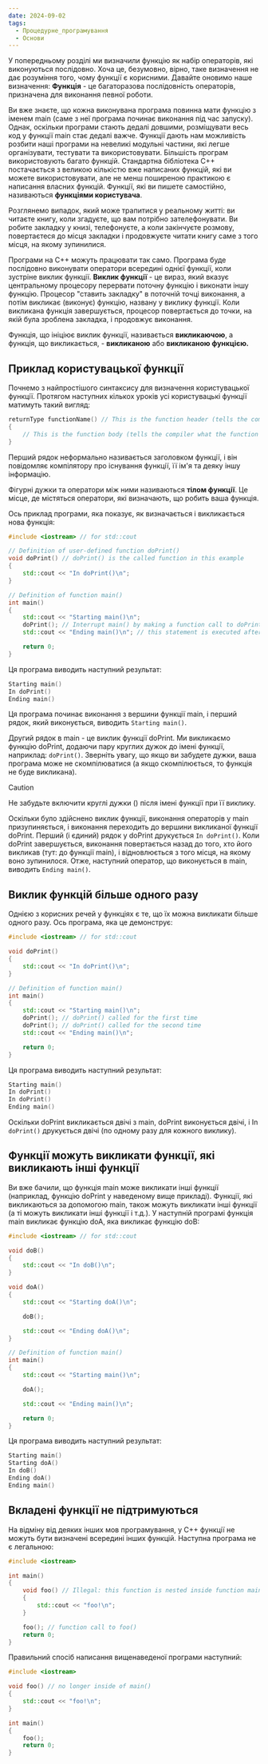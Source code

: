 ```yaml
---
date: 2024-09-02
tags:
  - Процедурне_програмування
  - Основи
---
```

У попередньому розділі ми визначили функцію як набір операторів, які виконуються послідовно. Хоча це, безумовно, вірно, таке визначення не дає розуміння того, чому функції є корисними. Давайте оновимо наше визначення: **Функція** - це багаторазова послідовність операторів, призначена для виконання певної роботи.

Ви вже знаєте, що кожна виконувана програма повинна мати функцію з іменем main (саме з неї програма починає виконання під час запуску). Однак, оскільки програми стають дедалі довшими, розміщувати весь код у функції main стає дедалі важче. Функції дають нам можливість розбити наші програми на невеликі модульні частини, які легше організувати, тестувати та використовувати. Більшість програм використовують багато функцій. Стандартна бібліотека C++ постачається з великою кількістю вже написаних функцій, які ви можете використовувати, але не менш поширеною практикою є написання власних функцій. Функції, які ви пишете самостійно, називаються **функціями користувача**.

Розглянемо випадок, який може трапитися у реальному житті: ви читаєте книгу, коли згадуєте, що вам потрібно зателефонувати. Ви робите закладку у книзі, телефонуєте, а коли закінчуєте розмову, повертаєтеся до місця закладки і продовжуєте читати книгу саме з того місця, на якому зупинилися.

Програми на C++ можуть працювати так само. Програма буде послідовно виконувати оператори всередині однієї функції, коли зустріне виклик функції. **Виклик функції** - це вираз, який вказує центральному процесору перервати поточну функцію і виконати іншу функцію. Процесор "ставить закладку" в поточній точці виконання, а потім викликає (виконує) функцію, названу у виклику функції. Коли викликана функція завершується, процесор повертається до точки, на якій була зроблена закладка, і продовжує виконання.

Функція, що ініціює виклик функції, називається **викликаючою**, а функція, що викликається, - **викликаною** або **викликаною функцією.**
## Приклад користувацької функції
Почнемо з найпростішого синтаксису для визначення користувацької функції. Протягом наступних кількох уроків усі користувацькі функції матимуть такий вигляд:

```cpp
returnType functionName() // This is the function header (tells the compiler about the existence of the function)
{
    // This is the function body (tells the compiler what the function does)
}
```

Перший рядок неформально називається заголовком функції, і він повідомляє компілятору про існування функції, її ім'я та деяку іншу інформацію.

Фігурні дужки та оператори між ними називаються **тілом функції**. Це місце, де містяться оператори, які визначають, що робить ваша функція.

Ось приклад програми, яка показує, як визначається і викликається нова функція:

```cpp
#include <iostream> // for std::cout

// Definition of user-defined function doPrint()
void doPrint() // doPrint() is the called function in this example
{
    std::cout << "In doPrint()\n";
}

// Definition of function main()
int main()
{
    std::cout << "Starting main()\n";
    doPrint(); // Interrupt main() by making a function call to doPrint().  main() is the caller.
    std::cout << "Ending main()\n"; // this statement is executed after doPrint() ends

    return 0;
}
```

Ця програма виводить наступний результат:

```cpp
Starting main()
In doPrint()
Ending main()
```

Ця програма починає виконання з вершини функції main, і перший рядок, який виконується, виводить `Starting main()`.

Другий рядок в main - це виклик функції doPrint. Ми викликаємо функцію doPrint, додаючи пару круглих дужок до імені функції, наприклад: `doPrint()`. Зверніть увагу, що якщо ви забудете дужки, ваша програма може не скомпілюватися (а якщо скомпілюється, то функція не буде викликана).

> [!caution] 
> Не забудьте включити круглі дужки () після імені функції при її виклику.

Оскільки було здійснено виклик функції, виконання операторів у main призупиняється, і виконання переходить до вершини викликаної функції doPrint. Перший (і єдиний) рядок у doPrint друкується `In doPrint()`. Коли doPrint завершується, виконання повертається назад до того, хто його викликав (тут: до функції main), і відновлюється з того місця, на якому воно зупинилося. Отже, наступний оператор, що виконується в main, виводить `Ending main()`.
## Виклик функцій більше одного разу
Однією з корисних речей у функціях є те, що їх можна викликати більше одного разу. Ось програма, яка це демонструє:

```cpp
#include <iostream> // for std::cout

void doPrint()
{
    std::cout << "In doPrint()\n";
}

// Definition of function main()
int main()
{
    std::cout << "Starting main()\n";
    doPrint(); // doPrint() called for the first time
    doPrint(); // doPrint() called for the second time
    std::cout << "Ending main()\n";

    return 0;
}
```

Ця програма виводить наступний результат:

```cpp
Starting main()
In doPrint()
In doPrint()
Ending main()
```

Оскільки doPrint викликається двічі з main, doPrint виконується двічі, і In `doPrint()` друкується двічі (по одному разу для кожного виклику).
## Функції можуть викликати функції, які викликають інші функції
Ви вже бачили, що функція main може викликати інші функції (наприклад, функцію doPrint у наведеному вище прикладі). Функції, які викликаються за допомогою main, також можуть викликати інші функції (а ті можуть викликати інші функції і т.д.). У наступній програмі функція main викликає функцію doA, яка викликає функцію doB:

```cpp
#include <iostream> // for std::cout

void doB()
{
    std::cout << "In doB()\n";
}

void doA()
{
    std::cout << "Starting doA()\n";

    doB();

    std::cout << "Ending doA()\n";
}

// Definition of function main()
int main()
{
    std::cout << "Starting main()\n";

    doA();

    std::cout << "Ending main()\n";

    return 0;
}
```

Ця програма виводить наступний результат:

```cpp
Starting main()
Starting doA()
In doB()
Ending doA()
Ending main()
```
## Вкладені функції не підтримуються
На відміну від деяких інших мов програмування, у C++ функції не можуть бути визначені всередині інших функцій. Наступна програма не є легальною:

```cpp
#include <iostream>

int main()
{
    void foo() // Illegal: this function is nested inside function main()
    {
        std::cout << "foo!\n";
    }

    foo(); // function call to foo()
    return 0;
}
```

Правильний спосіб написання вищенаведеної програми наступний:

```cpp
#include <iostream>

void foo() // no longer inside of main()
{
    std::cout << "foo!\n";
}

int main()
{
    foo();
    return 0;
}
```